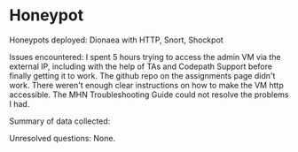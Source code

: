 # Honeypot
Honeypots deployed:
Dionaea with HTTP, Snort, Shockpot

Issues encountered:
I spent 5 hours trying to access the admin VM via the external IP, including with the help of TAs and Codepath Support before finally getting it to work. The github repo on the assignments page didn't work. There weren't enough clear instructions on how to make the VM http accessible. The MHN Troubleshooting Guide could not resolve the problems I had.

Summary of data collected:


Unresolved questions:
None.

